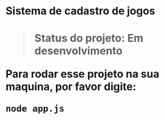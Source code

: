 <h1> Sistema de cadastro de jogos <h1>

>Status do projeto: Em desenvolvimento

Para rodar esse projeto na sua maquina, por favor digite:

```
node app.js
```
